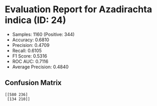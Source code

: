 # Evaluation Report for Azadirachta indica (ID: 24)
- Samples: 1160 (Positive: 344)
- Accuracy: 0.6810
- Precision: 0.4709
- Recall: 0.6105
- F1 Score: 0.5316
- ROC AUC: 0.7116
- Average Precision: 0.4840

## Confusion Matrix
```
[[580 236]
 [134 210]]
```